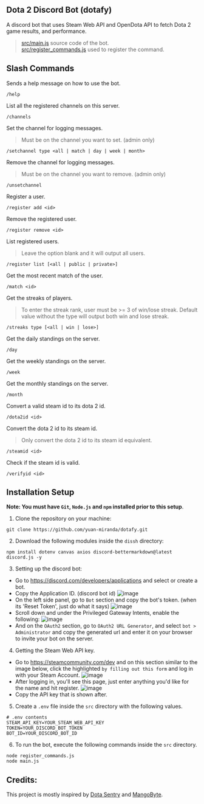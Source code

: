## Dota 2 Discord Bot (dotafy)
A discord bot that uses Steam Web API and OpenDota API to fetch Dota 2 game results, and performance.
> [src/main.js](https://github.com/yuan-miranda/dotafy/blob/main/src/main.js) source code of the bot.<br>
> [src/register_commands.js](https://github.com/yuan-miranda/dotafy/blob/main/src/register_commands.js) used to register the command.

## Slash Commands
Sends a help message on how to use the bot.
```
/help
```
List all the registered channels on this server.
```
/channels
```
Set the channel for logging messages.
> Must be on the channel you want to set. (admin only)
```
/setchannel type <all | match | day | week | month>
```
Remove the channel for logging messages.
> Must be on the channel you want to remove. (admin only)
```
/unsetchannel
```
Register a user.
```
/register add <id>
```
Remove the registered user.
```
/register remove <id>
```
List registered users.
> Leave the option blank and it will output all users.<br>
```
/register list [<all | public | private>]
```
Get the most recent match of the user.
```
/match <id>
```
Get the streaks of players.
> To enter the streak rank, user must be >= 3 of win/lose streak. Default value without the type will output both win and lose streak.<br>
```
/streaks type [<all | win | lose>]
```
Get the daily standings on the server.
```
/day
```
Get the weekly standings on the server.
```
/week
```
Get the monthly standings on the server.
```
/month
```
Convert a valid steam id to its dota 2 id.
```
/dota2id <id>
```
Convert the dota 2 id to its steam id.
> Only convert the dota 2 id to its steam id equivalent.
```
/steamid <id>
```
Check if the steam id is valid.
```
/verifyid <id>
```

## Installation Setup
**Note: You must have `Git`, `Node.js` and `npm` installed prior to this setup**.<br>
1. Clone the repository on your machine:
```
git clone https://github.com/yuan-miranda/dotafy.git
```
2. Download the following modules inside the `dissh` directory:
```
npm install dotenv canvas axios discord-bettermarkdown@latest discord.js -y
```
3. Setting up the discord bot:
  - Go to https://discord.com/developers/applications and select or create a bot.
  - Copy the Application ID. (discord bot id) ![image](https://github.com/yuan-miranda/dissh/assets/142481797/dba230d1-a107-4ea1-9340-96404ce52b09)
  - On the left side panel, go to `Bot` section and copy the bot's token. (when its 'Reset Token', just do what it says) ![image](https://github.com/yuan-miranda/dissh/assets/142481797/5ac4ace5-e070-49ba-8b8b-adf79b2db77f)
  - Scroll down and under the Privileged Gateway Intents, enable the following: ![image](https://github.com/yuan-miranda/dissh/assets/142481797/06396840-0b32-4056-a9aa-56cb44f4cc66)
  - And on the `OAuth2` section, go to `OAuth2 URL Generator`, and select `bot > Administrator` and copy the generated url and enter it on your browser to invite your bot on the server.
4. Getting the Steam Web API key.
  - Go to https://steamcommunity.com/dev and on this section similar to the image below, click the highlighted `by filling out this form` and log in with your Steam Account. ![image](https://github.com/yuan-miranda/dotafy/assets/142481797/7fe5de6e-a937-4fa0-8456-1c31ba6d2b10)
  - After logging in, you'll see this page, just enter anything you'd like for the name and hit register. ![image](https://github.com/yuan-miranda/dotafy/assets/142481797/5e626200-4639-4fed-9af2-f1a383e7de60)
  - Copy the API key that is shown after.
5. Create a `.env` file inside the `src` directory with the following values.
```
# .env contents
STEAM_API_KEY=YOUR_STEAM_WEB_API_KEY
TOKEN=YOUR_DISCORD_BOT_TOKEN
BOT_ID=YOUR_DISCORD_BOT_ID
```
6. To run the bot, execute the following commands inside the `src` directory.
```
node register_commands.js
node main.js
```

## Credits:
This project is mostly inspired by [Dota Sentry](https://dotasentry.net/) and [MangoByte](https://github.com/mdiller/MangoByte).
